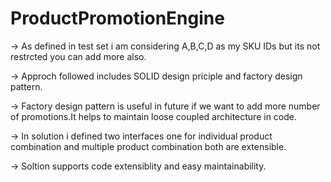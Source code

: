 # ProductPromotionEngine
-> As defined in test set i am considering A,B,C,D as my SKU IDs but its not restrcted you can add more also.

-> Approch followed includes SOLID design priciple and factory design pattern.

-> Factory design pattern is useful in future if we want to add more number of promotions.It helps to maintain loose coupled architecture in code.

-> In solution i defined two interfaces one for individual product combination and multiple product combination both are extensible.

-> Soltion supports code extensiblity and easy maintainability.
